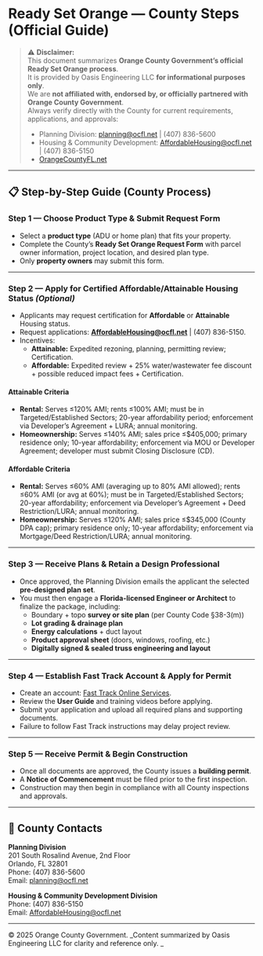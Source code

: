 # Ready Set Orange — County Steps (Official Guide)

> ⚠️ **Disclaimer:**  
> This document summarizes **Orange County Government’s official Ready Set Orange process**.  
> It is provided by Oasis Engineering LLC **for informational purposes only**.  
> We are **not affiliated with, endorsed by, or officially partnered with Orange County Government**.  
> Always verify directly with the County for current requirements, applications, and approvals:  
> - Planning Division: planning@ocfl.net | (407) 836-5600  
> - Housing & Community Development: AffordableHousing@ocfl.net | (407) 836-5150  
> - [OrangeCountyFL.net](https://www.orangecountyfl.net)

---

## 📋 Step-by-Step Guide (County Process)

### Step 1 — Choose Product Type & Submit Request Form
- Select a **product type** (ADU or home plan) that fits your property.  
- Complete the County’s **Ready Set Orange Request Form** with parcel owner information, project location, and desired plan type.  
- Only **property owners** may submit this form.  

---

### Step 2 — Apply for Certified Affordable/Attainable Housing Status *(Optional)*
- Applicants may request certification for **Affordable** or **Attainable** Housing status.  
- Request applications: **AffordableHousing@ocfl.net** | (407) 836-5150.  
- Incentives:  
  - **Attainable:** Expedited rezoning, planning, permitting review; Certification.  
  - **Affordable:** Expedited review + 25% water/wastewater fee discount + possible reduced impact fees + Certification.  

#### Attainable Criteria
- **Rental:** Serves ≤120% AMI; rents ≤100% AMI; must be in Targeted/Established Sectors; 20-year affordability period; enforcement via Developer’s Agreement + LURA; annual monitoring.  
- **Homeownership:** Serves ≤140% AMI; sales price ≤$405,000; primary residence only; 10-year affordability; enforcement via MOU or Developer Agreement; developer must submit Closing Disclosure (CD).  

#### Affordable Criteria
- **Rental:** Serves ≤60% AMI (averaging up to 80% AMI allowed); rents ≤60% AMI (or avg at 60%); must be in Targeted/Established Sectors; 20-year affordability; enforcement via Developer’s Agreement + Deed Restriction/LURA; annual monitoring.  
- **Homeownership:** Serves ≤120% AMI; sales price ≤$345,000 (County DPA cap); primary residence only; 10-year affordability; enforcement via Mortgage/Deed Restriction/LURA; annual monitoring.  

---

### Step 3 — Receive Plans & Retain a Design Professional
- Once approved, the Planning Division emails the applicant the selected **pre-designed plan set**.  
- You must then engage a **Florida-licensed Engineer or Architect** to finalize the package, including:  
  - Boundary + topo **survey or site plan** (per County Code §38-3(m))  
  - **Lot grading & drainage plan**  
  - **Energy calculations** + duct layout  
  - **Product approval sheet** (doors, windows, roofing, etc.)  
  - **Digitally signed & sealed truss engineering and layout**  

---

### Step 4 — Establish Fast Track Account & Apply for Permit
- Create an account: [Fast Track Online Services](https://fasttrack.ocfl.net).  
- Review the **User Guide** and training videos before applying.  
- Submit your application and upload all required plans and supporting documents.  
- Failure to follow Fast Track instructions may delay project review.  

---

### Step 5 — Receive Permit & Begin Construction
- Once all documents are approved, the County issues a **building permit**.  
- A **Notice of Commencement** must be filed prior to the first inspection.  
- Construction may then begin in compliance with all County inspections and approvals.  

---

## 📍 County Contacts
**Planning Division**  
201 South Rosalind Avenue, 2nd Floor  
Orlando, FL 32801  
Phone: (407) 836-5600  
Email: planning@ocfl.net  

**Housing & Community Development Division**  
Phone: (407) 836-5150  
Email: AffordableHousing@ocfl.net  

---

© 2025 Orange County Government. _Content summarized by Oasis Engineering LLC for clarity and reference only. _

